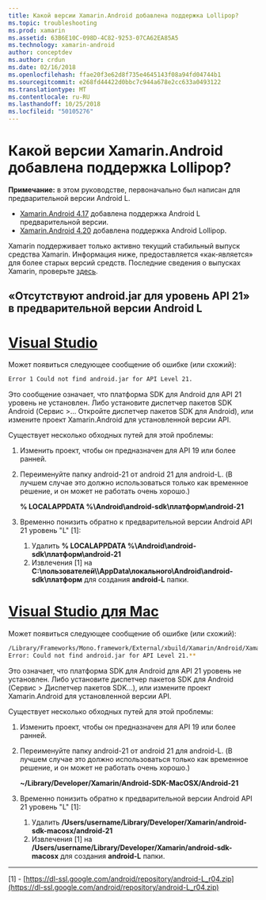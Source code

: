 ```yaml
---
title: Какой версии Xamarin.Android добавлена поддержка Lollipop?
ms.topic: troubleshooting
ms.prod: xamarin
ms.assetid: 63B6E10C-098D-4C82-9253-07CA62EA85A5
ms.technology: xamarin-android
author: conceptdev
ms.author: crdun
ms.date: 02/16/2018
ms.openlocfilehash: ffae20f3e62d8f735e4645143f08a94fd04744b1
ms.sourcegitcommit: e268fd44422d0bbc7c944a678e2cc633a0493122
ms.translationtype: MT
ms.contentlocale: ru-RU
ms.lasthandoff: 10/25/2018
ms.locfileid: "50105276"
---
```

# <a name="what-version-of-xamarinandroid-added-lollipop-support"></a>Какой версии Xamarin.Android добавлена поддержка Lollipop?

**Примечание:** в этом руководстве, первоначально был написан для предварительной версии Android L.

-   [Xamarin.Android 4.17](https://developer.xamarin.com/releases/android/xamarin.android_4/xamarin.android_4.17/) добавлена поддержка Android L предварительной версии.
-   [Xamarin.Android 4.20](https://developer.xamarin.com/releases/android/xamarin.android_4/xamarin.android_4.20/) добавлена поддержка Android Lollipop.

Xamarin поддерживает только активно текущий стабильный выпуск средства Xamarin. Информация ниже, предоставляется «как-является» для более старых версий средств. Последние сведения о выпусках Xamarin, проверьте [здесь](http://releases.xamarin.com/).

## <a name="missing-androidjar-for-api-level-21-in-android-l-preview"></a>«Отсутствуют android.jar для уровень API 21» в предварительной версии Android L

# <a name="visual-studiotabwindows"></a>[Visual Studio](#tab/windows)

Может появиться следующее сообщение об ошибке (или схожий):

```cmd
Error 1 Could not find android.jar for API Level 21.
```

Это сообщение означает, что платформа SDK для Android для API 21 уровень не установлен. Либо установите диспетчер пакетов SDK Android (Сервис >... Откройте диспетчер пакетов SDK для Android), или измените проект Xamarin.Android для установленной версии API.

Существует несколько обходных путей для этой проблемы:

1. Изменить проект, чтобы он предназначен для API 19 или более ранней.

2. Переименуйте папку android-21 от android 21 для android-L. (В лучшем случае это должно использоваться только как временное решение, и он может не работать очень хорошо.)

   **% LOCALAPPDATA %\\Android\\android-sdk\\платформ\\android-21**

3. Временно понизить обратно к предварительной версии Android API 21 уровень "L" [1]:

    1.  Удалить **% LOCALAPPDATA %\\Android\\android-sdk\\платформ\\android-21** 
    2.  Извлечения [1] на **C:\\пользователей\\<username>\\AppData\\локального\\Android\\android-sdk\\платформ** для создания **android-L** папки.

# <a name="visual-studio-for-mactabmacos"></a>[Visual Studio для Mac](#tab/macos)

Может появиться следующее сообщение об ошибке (или схожий):

```bash
/Library/Frameworks/Mono.framework/External/xbuild/Xamarin/Android/Xamarin.Android.Common.targets: 
Error: Could not find android.jar for API Level 21.**
```

Это означает, что платформа SDK для Android для API 21 уровень не установлен. Либо установите диспетчер пакетов SDK для Android (Сервис > Диспетчер пакетов SDK...), или измените проект Xamarin.Android для установленной версии API.

Существует несколько обходных путей для этой проблемы:

1. Изменить проект, чтобы он предназначен для API 19 или более ранней.

2. Переименуйте папку android-21 от android 21 для android-L. (В лучшем случае это должно использоваться только как временное решение, и он может не работать очень хорошо.)

   **~/Library/Developer/Xamarin/Android-SDK-MacOSX/Android-21**

3. Временно понизить обратно к предварительной версии Android API 21 уровень "L" [1]:

    1.  Удалить **/Users/username/Library/Developer/Xamarin/android-sdk-macosx/android-21**
    2.  Извлечения [1] на **/Users/username/Library/Developer/Xamarin/android-sdk-macosx** для создания **android-L** папки.

-----


[1] - [https://dl-ssl.google.com/android/repository/android-L_r04.zip](https://dl-ssl.google.com/android/repository/android-L_r04.zip)
